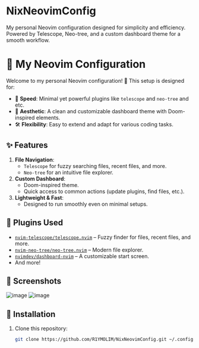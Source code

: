 # NixNeovimConfig

My personal Neovim configuration designed for simplicity and efficiency. 
Powered by Telescope, Neo-tree, and a custom dashboard theme for a smooth workflow.

# 📝 My Neovim Configuration

Welcome to my personal Neovim configuration! 🎉 This setup is designed for:
- 🚀 **Speed**: Minimal yet powerful plugins like `telescope` and `neo-tree` and etc.
- 🎨 **Aesthetic**: A clean and customizable dashboard theme with Doom-inspired elements.
- 🛠️ **Flexibility**: Easy to extend and adapt for various coding tasks.

## ✨ Features
1. **File Navigation**:
   - `Telescope` for fuzzy searching files, recent files, and more.
   - `Neo-tree` for an intuitive file explorer.
2. **Custom Dashboard**:
   - Doom-inspired theme.
   - Quick access to common actions (update plugins, find files, etc.).
3. **Lightweight & Fast**:
   - Designed to run smoothly even on minimal setups.

## 🔧 Plugins Used
- [`nvim-telescope/telescope.nvim`](https://github.com/nvim-telescope/telescope.nvim) – Fuzzy finder for files, recent files, and more.
- [`nvim-neo-tree/neo-tree.nvim`](https://github.com/nvim-neo-tree/neo-tree.nvim) – Modern file explorer.
- [`nvimdev/dashboard-nvim`](https://github.com/nvimdev/dashboard-nvim) – A customizable start screen.
- And more!
  
## 📸 Screenshots
![image](https://github.com/user-attachments/assets/d396bf86-8e39-44a0-b3ac-78bc6233704f)
![image](https://github.com/user-attachments/assets/e4168675-4ab3-4657-a3fb-ab1f492b8aa3)

## 🚀 Installation
1. Clone this repository:
   ```bash
   git clone https://github.com/R1YMOLIM/NixNeovimConfig.git ~/.config/neovim-nixos
